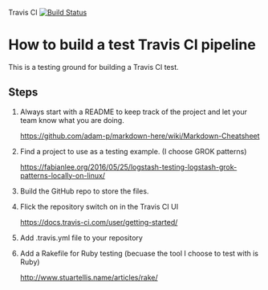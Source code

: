 Travis CI [![Build Status](https://travis-ci.org/jeff-cook/Test_Travis_CI.svg?branch=master)](https://travis-ci.org/jeff-cook/Test_Travis_CI)

# How to build a test Travis CI pipeline

This is a testing ground for building a Travis CI test.

## Steps
1. Always start with a README to keep track of the project and let your team know what you are doing.

   https://github.com/adam-p/markdown-here/wiki/Markdown-Cheatsheet
  
2. Find a project to use as a testing example.  (I choose GROK patterns) 

   https://fabianlee.org/2016/05/25/logstash-testing-logstash-grok-patterns-locally-on-linux/
  
3. Build the GitHub repo to store the files.
4. Flick the repository switch on in the Travis CI UI

   https://docs.travis-ci.com/user/getting-started/
  
5. Add .travis.yml file to your repository
6. Add a Rakefile for Ruby testing (becuase the tool I choose to test with is Ruby)

   http://www.stuartellis.name/articles/rake/
  
